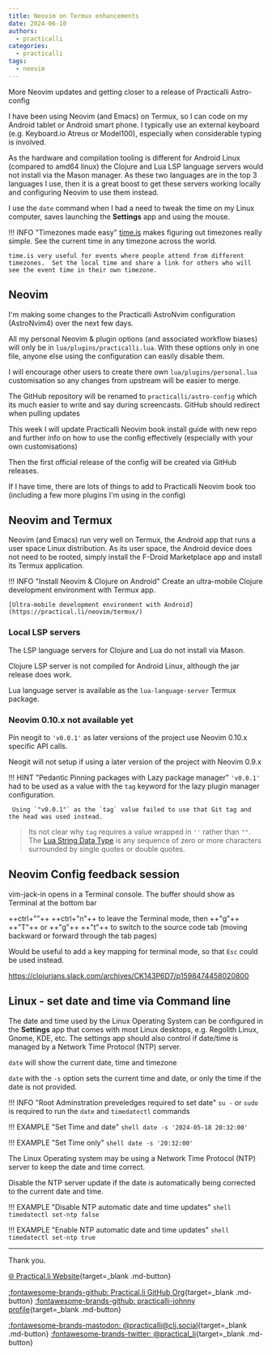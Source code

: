 ```yaml
---
title: Neovim on Termux enhancements
date: 2024-06-10
authors:
  - practicalli
categories:
  - practicalli
tags:
  - neovim
---
```


More Neovim updates and getting closer to a release of Practicalli Astro-config

I have been using Neovim (and Emacs) on Termux, so I can code on my Android tablet or Android smart phone.  I typically use an external keyboard (e.g. Keyboard.io Atreus or Model100), especially when considerable typing is involved.

As the hardware and compilation tooling is different for Android Linux (compared to amd64 linux) the Clojure and Lua LSP language servers would not install via the Mason manager.  As these two languages are in the top 3 languages I use, then it is a great boost to get these servers working locally and configuring Neovim to use them instead.

I use the `date` command when I had a need to tweak the time on my Linux computer, saves launching the **Settings** app and using the mouse.

!!! INFO "Timezones made easy"
    [time.is](https://time.is/) makes figuring out timezones really simple.  See the current time in any timezone across the world.

    time.is very useful for events where people attend from different timezones.  Set the local time and share a link for others who will see the event time in their own timezone.


## Neovim

I'm making some changes to the Practicalli AstroNvim configuration (AstroNvim4) over the next few days.

All my personal Neovim & plugin options (and associated workflow biases) will only be in `lua/plugins/practicalli.lua`.  With these options only in one file, anyone else using the configuration can easily disable them.

I will encourage other users to create there own `lua/plugins/personal.lua` customisation so any changes from upstream will be easier to merge.

The GitHub repository will be renamed to `practicalli/astro-config` which its much easier to write and say during screencasts. GitHub should redirect when pulling updates

This week I will update Practicalli Neovim book install guide with new repo and further info on how to use the config effectively (especially with your own customisations)

Then the first official release of the config will be created via GitHub releases.

If I have time, there are lots of things to add to Practicalli Neovim book too (including a few more plugins I'm using in the config)


<!-- more -->


## Neovim and Termux

Neovim (and Emacs) run very well on Termux, the Android app that runs a user space Linux distribution.  As its user space, the Android device does not need to be rooted, simply install the F-Droid Marketplace app and install its Termux application.

!!! INFO "Install Neovim & Clojure on Android"
    Create an ultra-mobile Clojure development environment with Termux app.

    [Ultra-mobile development environment with Android](https://practical.li/neovim/termux/)


### Local LSP servers

The LSP language servers for Clojure and Lua do not install via Mason.

Clojure LSP server is not compiled for Android Linux, although the jar release does work.

Lua language server is available as the `lua-language-server` Termux package.



### Neovim 0.10.x not available yet

Pin neogit to `'v0.0.1'` as later versions of the project use Neovim 0.10.x specific API calls.

Neogit will not setup if using a later version of the project with Neovim 0.9.x

!!! HINT "Pedantic Pinning packages with Lazy package manager"
    `'v0.0.1'` had to be used as a value with the `tag` keyword for the lazy plugin manager configuration.

     Using `"v0.0.1"` as the `tag` value failed to use that Git tag and the head was used instead.


> Its not clear why `tag` requires a value wrapped in `''` rather than `""`.  The [Lua String Data Type](https://www.codecademy.com/learn/learn-lua/modules/variables-and-data/cheatsheet) is any sequence of zero or more characters surrounded by single quotes or double quotes.


## Neovim Config feedback session


vim-jack-in opens in a Terminal console. The buffer should show as Terminal at the bottom bar

++ctrl+"\"++ ++ctrl+"n"++ to leave the Terminal mode, then  ++"g"++  ++"T"++ or ++"g"++ ++"t"++ to switch to the source code tab (moving backward or forward through the tab pages)

Would be useful to add a key mapping for terminal mode, so that `Esc` could be used instead.


https://clojurians.slack.com/archives/CK143P6D7/p1598474458020800




## Linux - set date and time via Command line

The date and time used by the Linux Operating System can be configured in the **Settings** app that comes with most Linux desktops, e.g. Regolith Linux, Gnome, KDE, etc.  The settings app should also control if date/time is managed by a Network Time Protocol (NTP) server.

`date` will show the current date, time and timezone

`date` with the `-s` option sets the current time and date, or only the time if the date is not provided.

!!! INFO "Root Adminstration preveledges required to set date"
    `su -` or `sudo` is required to run the `date` and `timedatectl` commands

!!! EXAMPLE "Set Time and date"
    ```shell
    date -s '2024-05-18 20:32:00'
    ```

!!! EXAMPLE "Set Time only"
    ```shell
    date -s '20:32:00'
    ```

The Linux Operating system may be using a Network Time Protocol (NTP) server to keep the date and time correct.

Disable the NTP server update if the date is automatically being corrected to the current date and time.

!!! EXAMPLE "Disable NTP automatic date and time updates"
    ```shell
    timedatectl set-ntp false
    ```

!!! EXAMPLE "Enable NTP automatic date and time updates"
    ```shell
    timedatectl set-ntp true
    ```

---
Thank you.

[:globe_with_meridians: Practical.li Website](https://practical.li){target=_blank .md-button}

[:fontawesome-brands-github: Practical.li GitHub Org](https://github.com/practicalli){target=_blank .md-button}
[:fontawesome-brands-github: practicalli-johnny profile](https://github.com/practicalli-johnny){target=_blank .md-button}

[:fontawesome-brands-mastodon: @practicalli@clj.social](https://clj.social/@practicalli){target=_blank .md-button}
[:fontawesome-brands-twitter: @practical_li](https://twitter.com/practcial_li){target=_blank .md-button}
